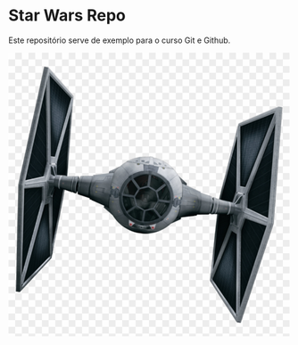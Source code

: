 # Star Wars Repo

Este repositório serve de exemplo para o curso Git e Github.

![Tie Fighter](./tie.png)
